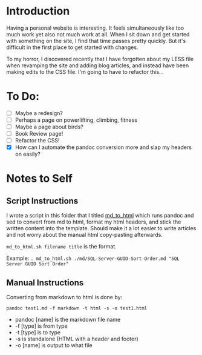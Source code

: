 # Introduction

Having a personal website is interesting. It feels simultaneously like too much work yet also not much work at all. When I sit down and get started with something on the site, I find that time passes pretty quickly. But it's difficult in the first place to get started with changes. 

To my horror, I discovered recently that I have forgotten about my LESS file when revamping the site and adding blog articles, and instead have been making edits to the CSS file. I'm going to have to refactor this...

# To Do:
* [ ] Maybe a redesign? 
* [ ] Perhaps a page on powerlifting, climbing, fitness
* [ ] Maybe a page about birds?
* [ ] Book Review page!
* [ ] Refactor the CSS!
* [x] How can I automate the pandoc conversion more and slap my headers on easily?

# Notes to Self

## Script Instructions
I wrote a script in this folder that I titled [md_to_html](md_to_html.sh) which runs pandoc and sed to convert from md to html, format my html headers, and stick the written content into the template. Should make it a lot easier to write articles and not worry about the manual html copy-pasting afterwards. 

`md_to_html.sh filename title` is the format. 

Example:
`. md_to_html.sh ./md/SQL-Server-GUID-Sort-Order.md "SQL Server GUID Sort Order"`

## Manual Instructions 
Converting from markdown to html is done by:

`pandoc test1.md -f markdown -t html -s -o test1.html`

- pandoc [name] is the markdown file name
- -f [type] is from type
- -t [type] is to type
- -s is standalone (HTML with a header and footer)
- -o [name] is output to what file